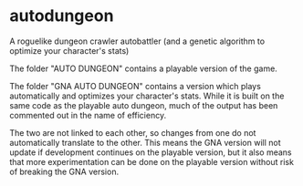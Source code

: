 # autodungeon
 A roguelike dungeon crawler autobattler (and a genetic algorithm to optimize your character's stats)

 The folder "AUTO DUNGEON" contains a playable version of the game.

 The folder "GNA AUTO DUNGEON" contains a version which plays automatically and optimizes your character's stats.
 While it is built on the same code as the playable auto dungeon, much of the output has been commented out in the name of efficiency.

 The two are not linked to each other, so changes from one do
 not automatically translate to the other. This means the GNA
 version will not update if development continues on the playable version, but it also means that more experimentation can be done on the playable version without risk of breaking the GNA version.
